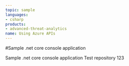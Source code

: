 ```yaml
---
topic: sample
languages:
- csharp
products:
- advanced-threat-analytics
name: Using Azure APIs
---
```

#Sample .net core console application

Sample .net core console application
Test repository
123
